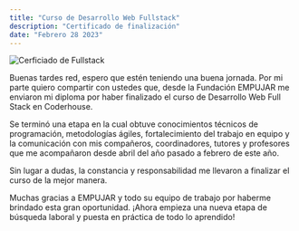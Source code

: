 ```yaml
---
title: "Curso de Desarrollo Web Fullstack"
description: "Certificado de finalización"
date: "Febrero 28 2023"
---
```

![Cerficiado de Fullstack](/certificado-fullstack.jpg)

Buenas tardes red, espero que estén teniendo una buena jornada.
Por mi parte quiero compartir con ustedes que, desde la Fundación EMPUJAR me enviaron mi diploma por haber finalizado el curso de Desarrollo Web Full Stack en Coderhouse.

Se terminó una etapa en la cual obtuve conocimientos técnicos de programación, metodologías ágiles, fortalecimiento del trabajo en equipo y la comunicación con mis compañeros, coordinadores, tutores y profesores que me acompañaron desde abril del año pasado a febrero de este año.

Sin lugar a dudas, la constancia y responsabilidad me llevaron a finalizar el curso de la mejor manera.

Muchas gracias a EMPUJAR y todo su equipo de trabajo por haberme brindado esta gran oportunidad. ¡Ahora empieza una nueva etapa de búsqueda laboral y puesta en práctica de todo lo aprendido!